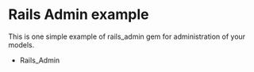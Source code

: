 # Rails Admin example

This is one simple example of rails_admin gem for administration of your models.

* Rails_Admin